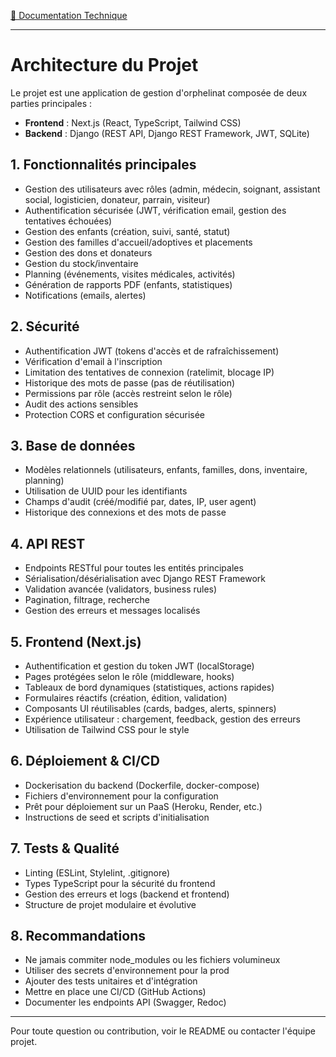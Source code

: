 <u>📘 Documentation Technique</u>

---

# Architecture du Projet

Le projet est une application de gestion d'orphelinat composée de deux parties principales :
- **Frontend** : Next.js (React, TypeScript, Tailwind CSS)
- **Backend** : Django (REST API, Django REST Framework, JWT, SQLite)

## 1. Fonctionnalités principales
- Gestion des utilisateurs avec rôles (admin, médecin, soignant, assistant social, logisticien, donateur, parrain, visiteur)
- Authentification sécurisée (JWT, vérification email, gestion des tentatives échouées)
- Gestion des enfants (création, suivi, santé, statut)
- Gestion des familles d'accueil/adoptives et placements
- Gestion des dons et donateurs
- Gestion du stock/inventaire
- Planning (événements, visites médicales, activités)
- Génération de rapports PDF (enfants, statistiques)
- Notifications (emails, alertes)

## 2. Sécurité
- Authentification JWT (tokens d'accès et de rafraîchissement)
- Vérification d'email à l'inscription
- Limitation des tentatives de connexion (ratelimit, blocage IP)
- Historique des mots de passe (pas de réutilisation)
- Permissions par rôle (accès restreint selon le rôle)
- Audit des actions sensibles
- Protection CORS et configuration sécurisée

## 3. Base de données
- Modèles relationnels (utilisateurs, enfants, familles, dons, inventaire, planning)
- Utilisation de UUID pour les identifiants
- Champs d'audit (créé/modifié par, dates, IP, user agent)
- Historique des connexions et des mots de passe

## 4. API REST
- Endpoints RESTful pour toutes les entités principales
- Sérialisation/désérialisation avec Django REST Framework
- Validation avancée (validators, business rules)
- Pagination, filtrage, recherche
- Gestion des erreurs et messages localisés

## 5. Frontend (Next.js)
- Authentification et gestion du token JWT (localStorage)
- Pages protégées selon le rôle (middleware, hooks)
- Tableaux de bord dynamiques (statistiques, actions rapides)
- Formulaires réactifs (création, édition, validation)
- Composants UI réutilisables (cards, badges, alerts, spinners)
- Expérience utilisateur : chargement, feedback, gestion des erreurs
- Utilisation de Tailwind CSS pour le style

## 6. Déploiement & CI/CD
- Dockerisation du backend (Dockerfile, docker-compose)
- Fichiers d'environnement pour la configuration
- Prêt pour déploiement sur un PaaS (Heroku, Render, etc.)
- Instructions de seed et scripts d'initialisation

## 7. Tests & Qualité
- Linting (ESLint, Stylelint, .gitignore)
- Types TypeScript pour la sécurité du frontend
- Gestion des erreurs et logs (backend et frontend)
- Structure de projet modulaire et évolutive

## 8. Recommandations
- Ne jamais commiter node_modules ou les fichiers volumineux
- Utiliser des secrets d'environnement pour la prod
- Ajouter des tests unitaires et d'intégration
- Mettre en place une CI/CD (GitHub Actions)
- Documenter les endpoints API (Swagger, Redoc)

---

Pour toute question ou contribution, voir le README ou contacter l'équipe projet. 